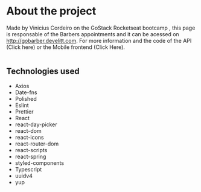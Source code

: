 <h1> About the project </h1>

Made by Vinicius Cordeiro on the GoStack Rocketseat bootcamp , this page is responsable of the Barbers appointments and it can be acessed on http://gobarber.develitt.com. For more information and the code of the API (Click here) or the Mobile frontend (Click Here).

<img src="https://arquivos-gobarber.s3.eu-west-2.amazonaws.com/Logon.png" alt="" />

<h2> Technologies used </h2>

<ul>
  <li>Axios</li>
  <li>Date-fns</li>
  <li>Polished</li>
  <li>Eslint</li>
  <li>Prettier</li>
  <li>React</li>
  <li>react-day-picker</li>
  <li>react-dom</li>
  <li>react-icons</li>
  <li>react-router-dom</li>
  <li>react-scripts</li>
  <li>react-spring</li>
  <li>styled-components</li>
  <li>Typescript</li>
  <li>uuidv4</li>
  <li>yup</li>
<ul>
